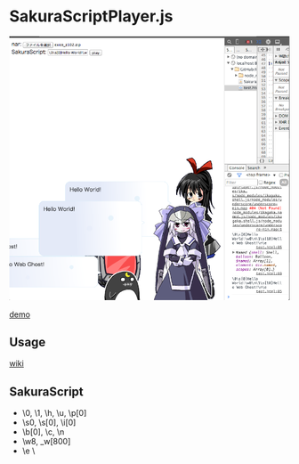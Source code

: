 # SakuraScriptPlayer.js

![screenshot](https://raw.githubusercontent.com/Ikagaka/SakuraScriptPlayer.js/master/screenshot.png )

[demo](https://ikagaka.github.io/node_modules/ikagaka.sakurascriptplayer.js/test.html)

## Usage

[wiki](https://github.com/Ikagaka/SakuraScriptPlayer.js/wiki/SakuraScriptPlayer.js )


## SakuraScript

+ \0, \1, \h, \u, \p[0]
+ \s0, \s[0], \i[0]
+ \b[0], \c, \n
+ \w8, \_w[800]
+ \e \\
